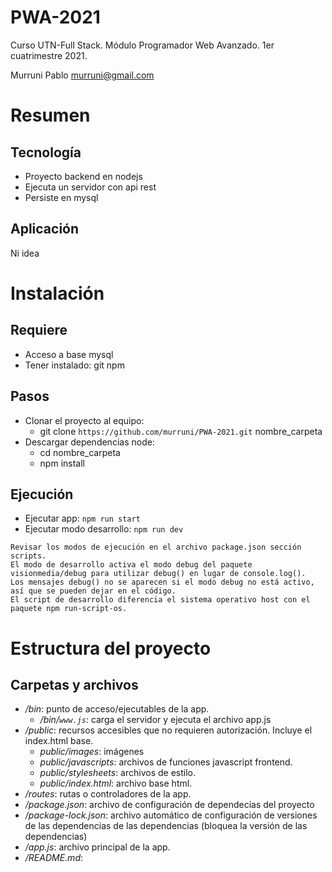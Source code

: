 # PWA-2021
Curso UTN-Full Stack. Módulo Programador Web Avanzado. 1er cuatrimestre 2021.

Murruni Pablo <murruni@gmail.com>
# Resumen
## Tecnología
+ Proyecto backend en nodejs
+ Ejecuta un servidor con api rest
+ Persiste en mysql
## Aplicación
Ni idea

# Instalación
## Requiere
* Acceso a base mysql
* Tener instalado: git npm
## Pasos
- Clonar el proyecto al equipo:
    - git clone `https://github.com/murruni/PWA-2021.git` nombre_carpeta
-  Descargar dependencias node:
    - cd nombre_carpeta
    - npm install
## Ejecución
+ Ejecutar app: `npm run start`
+ Ejecutar modo desarrollo: `npm run dev`
```
Revisar los modos de ejecución en el archivo package.json sección scripts.
El modo de desarrollo activa el modo debug del paquete visionmedia/debug para utilizar debug() en lugar de console.log(). 
Los mensajes debug() no se aparecen si el modo debug no está activo, así que se pueden dejar en el código.
El script de desarrollo diferencia el sistema operativo host con el paquete npm run-script-os. 
```
# Estructura del proyecto
## Carpetas y archivos
- */bin*: punto de acceso/ejecutables de la app. 
    - */bin/`www.js`*: carga el servidor y ejecuta el archivo app.js
- */public*: recursos accesibles que no requieren autorización. Incluye el index.html base.
    - *public/images*: imágenes
    - *public/javascripts*: archivos de funciones javascript frontend.
    - *public/stylesheets*: archivos de estilo.
    - *public/index.html*: archivo base html.
- */routes*: rutas o controladores de la app.
- */package.json*: archivo de configuración de dependecias del proyecto
- */package-lock.json*: archivo automático de configuración de versiones de las dependencias de las dependencias (bloquea la versión de las dependencias)
- */app.js*: archivo principal de la app.
- */README.md*: